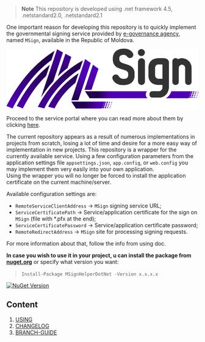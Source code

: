 > **Note** This repository is developed using .net framework 4.5, .netstandard2.0, .netstandard2.1

One important reason for developing this repository is to quickly implement the governmental signing service provided by [e-governance agency](https://egov.md/), named `MSign`, available in the Republic of Moldova.<br/>

[![MSign service](assets/msign.png)](https://msign.gov.md)
<br/>

Proceed to the service portal where you can read more about them by clicking [here](https://msign.gov.md).

The current repository appears as a result of numerous implementations in projects from scratch, losing a lot of time and desire for a more easy way of implementation in new projects.
This repository is a wrapper for the currently available service. Using a few configuration parameters from the application settings file `appsettings.json`, `app.config`, or `web.config` you may implement them very easily into your own application.<br/>
Using the wrapper you will no longer be forced to install the application certificate on the current machine/server.
<br/>

Available configuration settings are: 
* `RemoteServiceClientAddress` -> `MSign` signing service URL;
* `ServiceCertificatePath` -> Service/application certificate for the sign on `MSign` (file with *.pfx at the end);
* `ServiceCertificatePassword` -> Service/application certificate password;
* `RemoteRedirectAddress` -> `MSign` site for processing signing requests.

For more information about that, follow the info from using doc.

**In case you wish to use it in your project, u can install the package from <a href="https://www.nuget.org/packages/MSignHelperDotNet" target="_blank">nuget.org</a>** or specify what version you want:


> `Install-Package MSignHelperDotNet -Version x.x.x.x`

[![NuGet Version](https://img.shields.io/nuget/v/MSignHelperDotNet.svg?style=flat)](https://www.nuget.org/packages/MSignHelperDotNet/)

## Content
1. [USING](docs/usage.md)
1. [CHANGELOG](docs/CHANGELOG.md)
1. [BRANCH-GUIDE](docs/branch-guide.md)